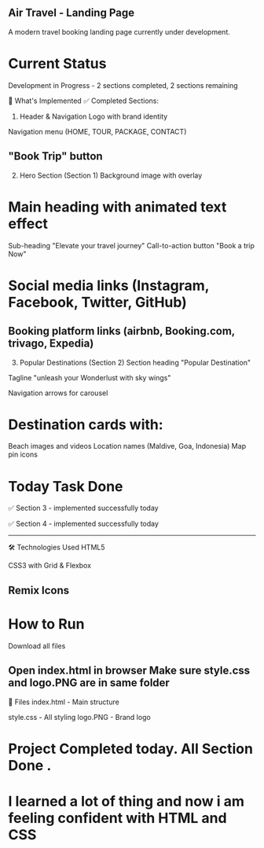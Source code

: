  ## Air  Travel - Landing Page
A modern travel booking landing page currently under development.

#  Current Status
Development in Progress - 2 sections completed, 2 sections remaining

🎯 What's Implemented
✅ Completed Sections:
1. Header & Navigation
Logo with brand identity

Navigation menu (HOME, TOUR, PACKAGE, CONTACT)

"Book Trip" button
------------------------------------------------------------------------------------------------

2. Hero Section (Section 1)
Background image with overlay

# Main heading with animated text effect

Sub-heading "Elevate your travel journey"
Call-to-action button "Book a trip Now"
# Social media links (Instagram, Facebook, Twitter, GitHub)
Booking platform links (airbnb, Booking.com, trivago, Expedia)
------------------------------------------------------------------------------------------------
3. Popular Destinations (Section 2)
Section heading "Popular Destination"

Tagline "unleash your Wonderlust with sky wings"

Navigation arrows for carousel

# Destination cards with:
Beach images and videos
Location names (Maldive, Goa, Indonesia)
Map pin icons

# Today Task Done 
✅ Section 3 - implemented  successfully today

✅ Section 4 - implemented  successfully today



------------------------------------------------------------------------------------------------
🛠️ Technologies Used
HTML5

CSS3 with Grid & Flexbox

Remix Icons
------------------------------------------------------------------------------------------------

#  How to Run
Download all files

Open index.html in browser
Make sure style.css and logo.PNG are in same folder
------------------------------------------------------------------------------------------------
📁 Files
index.html - Main structure

style.css - All styling
logo.PNG - Brand logo

# Project Completed today. All Section Done .
# I learned a lot of thing and now i am feeling confident with HTML and CSS 